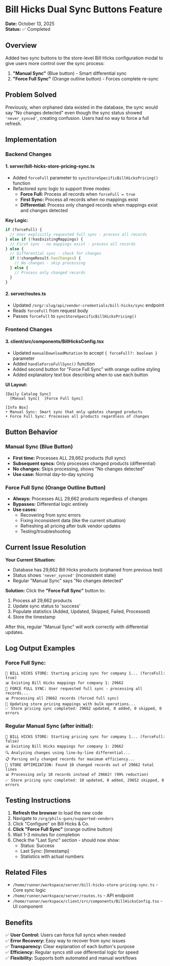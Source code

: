 # Bill Hicks Dual Sync Buttons Feature

**Date:** October 13, 2025  
**Status:** ✅ Completed

## Overview
Added two sync buttons to the store-level Bill Hicks configuration modal to give users more control over the sync process:

1. **"Manual Sync"** (Blue button) - Smart differential sync
2. **"Force Full Sync"** (Orange outline button) - Forces complete re-sync

## Problem Solved
Previously, when orphaned data existed in the database, the sync would say "No changes detected" even though the sync status showed `'never_synced'`, creating confusion. Users had no way to force a full refresh.

## Implementation

### Backend Changes

#### 1. **server/bill-hicks-store-pricing-sync.ts**
- Added `forceFull` parameter to `syncStoreSpecificBillHicksPricing()` function
- Refactored sync logic to support three modes:
  - **Force Full:** Process all records when `forceFull = true`
  - **First Sync:** Process all records when no mappings exist
  - **Differential:** Process only changed records when mappings exist and changes detected

**Key Logic:**
```typescript
if (forceFull) {
  // User explicitly requested full sync - process all records
} else if (!hasExistingMappings) {
  // First sync - no mappings exist - process all records
} else {
  // Differential sync - check for changes
  if (!changeResult.hasChanges) {
    // No changes - skip processing
  } else {
    // Process only changed records
  }
}
```

#### 2. **server/routes.ts**
- Updated `/org/:slug/api/vendor-credentials/bill-hicks/sync` endpoint
- Reads `forceFull` from request body
- Passes `forceFull` to `syncStoreSpecificBillHicksPricing()`

### Frontend Changes

#### 3. **client/src/components/BillHicksConfig.tsx**
- Updated `manualDownloadMutation` to accept `{ forceFull?: boolean }` parameter
- Added `handleForceFullSync()` function
- Added second button for "Force Full Sync" with orange outline styling
- Added explanatory text box describing when to use each button

**UI Layout:**
```
[Daily Catalog Sync]
  [Manual Sync]  [Force Full Sync]

[Info Box]
• Manual Sync: Smart sync that only updates changed products
• Force Full Sync: Processes all products regardless of changes
```

## Button Behavior

### **Manual Sync** (Blue Button)
- **First time:** Processes ALL 29,662 products (full sync)
- **Subsequent syncs:** Only processes changed products (differential)
- **No changes:** Skips processing, shows "No changes detected"
- **Use case:** Normal day-to-day syncing

### **Force Full Sync** (Orange Outline Button)  
- **Always:** Processes ALL 29,662 products regardless of changes
- **Bypasses:** Differential logic entirely
- **Use cases:**
  - Recovering from sync errors
  - Fixing inconsistent data (like the current situation)
  - Refreshing all pricing after bulk vendor updates
  - Testing/troubleshooting

## Current Issue Resolution

**Your Current Situation:**
- Database has 29,662 Bill Hicks products (orphaned from previous test)
- Status shows `'never_synced'` (inconsistent state)
- Regular "Manual Sync" says "No changes detected"

**Solution:**
Click the **"Force Full Sync"** button to:
1. Process all 29,662 products
2. Update sync status to 'success'
3. Populate statistics (Added, Updated, Skipped, Failed, Processed)
4. Store the timestamp

After this, regular "Manual Sync" will work correctly with differential updates.

## Log Output Examples

### Force Full Sync:
```
🔄 BILL HICKS STORE: Starting pricing sync for company 1... (forceFull: true)
📊 Existing Bill Hicks mappings for company 1: 29662
🔄 FORCE FULL SYNC: User requested full sync - processing all records...
📊 Processing all 29662 records (forced full sync)
🔄 Updating store pricing mappings with bulk operations...
✅ Store pricing sync completed: 29662 updated, 0 added, 0 skipped, 0 errors
```

### Regular Manual Sync (after initial):
```
🔄 BILL HICKS STORE: Starting pricing sync for company 1... (forceFull: false)
📊 Existing Bill Hicks mappings for company 1: 29662
🔍 Analyzing changes using line-by-line differential...
📋 Parsing only changed records for maximum efficiency...
🎯 STORE OPTIMIZATION: Found 10 changed records out of 29662 total lines
📊 Processing only 10 records instead of 29662! (99% reduction)
✅ Store pricing sync completed: 10 updated, 0 added, 29652 skipped, 0 errors
```

## Testing Instructions

1. **Refresh the browser** to load the new code
2. Navigate to `/org/phils-guns/supported-vendors`
3. Click "Configure" on Bill Hicks & Co.
4. **Click "Force Full Sync"** (orange outline button)
5. Wait 1-3 minutes for completion
6. Check the "Last Sync" section - should now show:
   - Status: Success
   - Last Sync: [timestamp]
   - Statistics with actual numbers

## Related Files

- `/home/runner/workspace/server/bill-hicks-store-pricing-sync.ts` - Core sync logic
- `/home/runner/workspace/server/routes.ts` - API endpoint
- `/home/runner/workspace/client/src/components/BillHicksConfig.tsx` - UI component

## Benefits

✅ **User Control:** Users can force full syncs when needed  
✅ **Error Recovery:** Easy way to recover from sync issues  
✅ **Transparency:** Clear explanation of each button's purpose  
✅ **Efficiency:** Regular syncs still use differential logic for speed  
✅ **Flexibility:** Supports both automated and manual workflows




